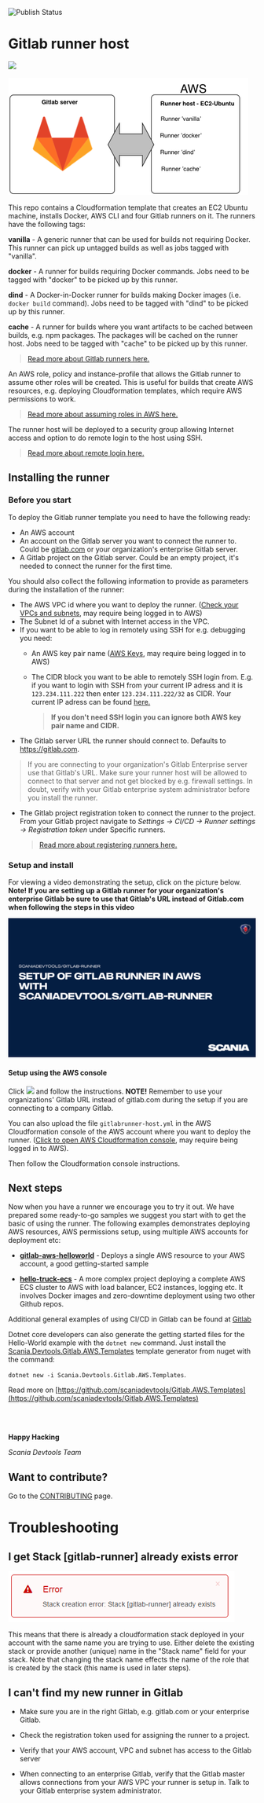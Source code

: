 ![Publish Status](https://codebuild.eu-west-1.amazonaws.com/badges?uuid=eyJlbmNyeXB0ZWREYXRhIjoid1hwTjBKdHB3Q3dBK1JtK3FKeDE4aTBwY01NZ09SclZHYlh1cFZhWmdUbXBqb0Z4bzlXalBxeTZUVUlUSjlJT3BEcHFtT0loK1AwOWpqQzZvMzhLcjlVPSIsIml2UGFyYW1ldGVyU3BlYyI6IkxDY0NDcHdwR0ZqSUc0ZFoiLCJtYXRlcmlhbFNldFNlcmlhbCI6MX0%3D&branch=master)

# Gitlab runner host

<a href="https://console.aws.amazon.com/cloudformation/home#/stacks/new?stackName=gitlab-runner&amp;templateURL=https://s3-eu-west-1.amazonaws.com/scaniadevtools-aws-templates/gitlabrunner-host.yml" target="_blank"><img src="https://cdn.rawgit.com/buildkite/cloudformation-launch-stack-button-svg/master/launch-stack.svg"></a>

![Gitlab](images/architecture.png)

This repo contains a Cloudformation template that creates an EC2 Ubuntu machine, installs Docker, AWS CLI and four Gitlab runners on it. The runners have the following tags:

**vanilla** - A generic runner that can be used for builds not requiring Docker. This runner can pick up untagged builds as well as jobs tagged with "vanilla".

**docker** - A runner for builds requiring Docker commands. Jobs need to be tagged with "docker" to be picked up by this runner.

**dind** - A Docker-in-Docker runner for builds making Docker images (i.e. `docker build` command). Jobs need to be tagged with "dind" to be picked up by this runner.

**cache** - A runner for builds where you want artifacts to be cached between builds, e.g. npm packages. The packages will be cached on the runner host.  Jobs need to be tagged with "cache" to be picked up by this runner.

> <a href="https://docs.gitlab.com/ee/ci/runners" target="_blank">Read more about Gitlab runners here.</a>

An AWS role, policy and instance-profile that allows the Gitlab runner to assume other roles will be created. This is useful for builds that create AWS resources, e.g. deploying Cloudformation templates, which require AWS permissions to work. 
> <a href="https://docs.aws.amazon.com/STS/latest/APIReference/API_AssumeRole.html" target="_blank">Read more about assuming roles in AWS here.</a>

The runner host will be deployed to a security group allowing Internet access and option to do remote login to the host using SSH. 
> <a href="https://docs.aws.amazon.com/AWSEC2/latest/UserGuide/authorizing-access-to-an-instance.html" target="_blank">Read more about remote login here.</a>

## Installing the runner

### Before you start

To deploy the Gitlab runner template you need to have the following ready:

- An AWS account
- An  account on the Gitlab server you want to connect the runner to. Could be [gitlab.com](https://gitlab.com/) or your organization's enterprise Gitlab server.
- A Gitlab project on the Gitlab server. Could be an empty project, it's needed to connect the runner for the first time. 


You should also collect the following information to provide as parameters during the installation of the runner:

- The AWS VPC id where you want to deploy the runner. (<a href="https://console.aws.amazon.com/vpc" target="_blank">Check your VPCs and subnets</a>, may require being logged in to AWS)
- The Subnet Id of a subnet with Internet access in the VPC. 
- If you want to be able to log in remotely using SSH for e.g. debugging you need:
  - An AWS key pair name (<a href="https://console.aws.amazon.com/ec2/v2/home#KeyPairs:sort=keyName" target="_blank">AWS Keys</a>, may require being logged in to AWS)

  - The CIDR block you want to be able to remotely SSH login from. E.g. if you want to login with SSH from your current IP adress and it is `123.234.111.222` then enter `123.234.111.222/32` as CIDR.
    Your current IP adress can be found <a href="http://checkip.amazonaws.com/" target="_blank">here.</a>

    > **If you don't need SSH login you can ignore both AWS key pair name and CIDR.**
- The Gitlab server URL the runner should connect to. Defaults to https://gitlab.com. 
> If you are connecting to your organization's Gitlab Enterprise server use that Gitlab's URL. Make sure your runner host will be allowed to connect to that server and not get blocked by e.g. firewall settings. In doubt, verify with your Gitlab enterprise system administrator before you install the runner.
- The Gitlab project registration token to connect the runner to the project.
  From your Gitlab project navigate to *Settings -> CI/CD -> Runner settings -> Registration token* under Specific runners.
  > <a href="https://docs.gitlab.com/ee/ci/runners/#registering-a-specific-runner-with-a-project-registration-token" target="_blank">Read more about registering runners here.</a> 


### Setup and install
For viewing a video demonstrating the setup, click on the picture below. __Note! If you are setting up a Gitlab runner for your organization's enterprise Gitlab be sure to use that Gitlab's URL instead of Gitlab.com when following the steps in this video__

[![Video demonstrating the setup](images/setup-video-thumbnail.png)](https://dreambroker.com/channel/idl7qm47/50uheexk)

#### Setup using the AWS console

Click   <a href="https://console.aws.amazon.com/cloudformation/home#/stacks/new?stackName=gitlab-runner&amp;templateURL=https://s3-eu-west-1.amazonaws.com/scaniadevtools-aws-templates/gitlabrunner-host.yml" target="_blank"><img src="https://cdn.rawgit.com/buildkite/cloudformation-launch-stack-button-svg/master/launch-stack.svg"></a> and follow the instructions. __NOTE!__ Remember to use your organizations' Gitlab URL instead of gitlab.com during the setup if you are connecting to a company Gitlab.


You can also upload the file `gitlabrunner-host.yml` in the AWS Cloudformation console of the AWS account where you want to deploy the runner. (<a href="https://eu-west-1.console.aws.amazon.com/cloudformation/home#/stacks/new" target="_blank">Click to open AWS Cloudformation console</a>, may require being logged in to AWS).

Then follow the Cloudformation console instructions.

## Next steps
Now when you have a runner we encourage you to try it out. We have prepared some ready-to-go samples we suggest you start with to get the basic of using the runner. The following examples demonstrates deploying AWS resources, AWS permissions setup, using multiple AWS accounts for deployment etc:

* __[gitlab-aws-helloworld](https://github.com/scaniadevtools/gitlab-aws-helloworld)__ - Deploys a single AWS resource to your AWS account, a good getting-started sample

* __[hello-truck-ecs](https://github.com/scaniadevtools/hello-truck-ecs)__ - A more complex project deploying a complete AWS ECS cluster to AWS with load balancer, EC2 instances, logging etc. It involves Docker images and zero-downtime deployment using two other Github repos.

Additional general examples of using CI/CD in Gitlab can be found at [Gitlab](https://gitlab.com/gitlab-examples)

Dotnet core developers can also generate the getting started files for the Hello-World example with the `dotnet new` command. Just install the  [Scania.Devtools.Gitlab.AWS.Templates](https://www.nuget.org/packages/Scania.Devtools.Gitlab.AWS.Templates) template generator from nuget with the command:

`dotnet new -i Scania.Devtools.Gitlab.AWS.Templates`. 

Read more on [https://github.com/scaniadevtools/Gitlab.AWS.Templates](https://github.com/scaniadevtools/Gitlab.AWS.Templates) 

 <br>
 <br>
  
__Happy Hacking__

*Scania Devtools Team*

## Want to contribute?
Go to the <a href="CONTRIBUTING.md">CONTRIBUTING</a> page.


# Troubleshooting
## I get Stack [gitlab-runner] already exists error
![](images/gitlab-runner-exists.png)

This means that there is already a cloudformation stack deployed in your account with the same name you are trying to use. Either delete the existing stack or provide another (unique) name in the "Stack name" field for your stack. Note that changing the stack name effects the name of the role that is created by the stack (this name is used in later steps).

## I can't find my new runner in Gitlab

* Make sure you are in the right Gitlab, e.g. gitlab.com or your enterprise Gitlab.

* Check the registration token used for assigning the runner to a project.

* Verify that your AWS account, VPC and subnet has access to the Gitlab server

* When connecting to an enterprise Gitlab, verify that the Gitlab master allows connections from your AWS VPC your runner is setup in. Talk to your Gitlab enterprise system administrator.
